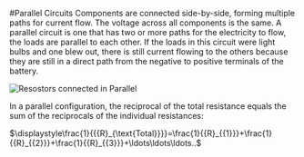 #Parallel Circuits
Components are connected side-by-side, forming multiple paths for current flow. The voltage across all components is the same.
A parallel circuit is one that has two or more paths for the electricity to flow, the loads are parallel to each other. 
If the loads in this circuit were light bulbs and one blew out, there is still current flowing to the others because they are still in a direct path from the negative to positive terminals of the battery.

![Resostors connected in Parallel]([path/to/image.jpg](https://img.freepik.com/premium-vector/resistors-parallel-circuit-with-symbol-simple-electric-circuit-physics-education-science_786898-13.jpg?w=1060))

In a parallel configuration, the reciprocal of the total resistance equals the sum of the reciprocals of the individual resistances:

$\displaystyle\frac{1}{{{R}_{\text{Total}}}}=\frac{1}{{R}_{{1}}}+\frac{1}{{R}_{{2}}}+\frac{1}{{R}_{{3}}}+\ldots\ldots\ldots..$
